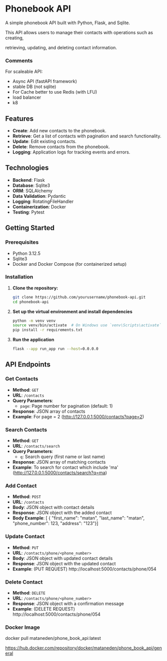 # Phonebook API

A simple phonebook API built with Python, Flask, and Sqlite.

This API allows users to manage their contacts with operations such as creating, 

retrieving, updating, and deleting contact information.

### Comments
For scaleable API:
- Async API (fastAPI framework)
- stable DB (not sqlite)
- For Cache better to use Redis (with LFU)
- load balancer
- k8

## Features

- **Create**: Add new contacts to the phonebook.
- **Retrieve**: Get a list of contacts with pagination and search functionality.
- **Update**: Edit existing contacts.
- **Delete**: Remove contacts from the phonebook.
- **Logging**: Application logs for tracking events and errors.

## Technologies

- **Backend**: Flask
- **Database**: Sqlite3
- **ORM**: SQLAlchemy
- **Data Validation**: Pydantic
- **Logging**: RotatingFileHandler
- **Containerization**: Docker
- **Testing**: Pytest

## Getting Started

### Prerequisites

- Python 3.12.5
- Sqlite3
- Docker and Docker Compose (for containerized setup)

### Installation

1. **Clone the repository:**

   ```bash
   git clone https://github.com/yourusername/phonebook-api.git
   cd phonebook-api

2. **Set up the virtual environment and install dependencies**
      ```bash
   python -m venv venv
   source venv/bin/activate  # On Windows use `venv\Scripts\activate`
   pip install -r requirements.txt

3. **Run the application**
      ```bash 
   flask --app run_app run --host=0.0.0.0

## API Endpoints

### Get Contacts

- **Method**: `GET`
- **URL**: `/contacts`
- **Query Parameters**:
  - `page`: Page number for pagination (default: 1)
- **Response**: JSON array of contacts
- **Example**: For page = 2 (http://127.0.0.1:5000/contacts?page=2)

### Search Contacts

- **Method**: `GET`
- **URL**: `/contacts/search`
- **Query Parameters**:
  - `q`: Search query (first name or last name)
- **Response**: JSON array of matching contacts
- **Example**: To search for contact which include 'ma' (http://127.0.0.1:5000/contacts/search?q=ma)
### Add Contact

- **Method**: `POST`
- **URL**: `/contacts`
- **Body**: JSON object with contact details
- **Response**: JSON object with the added contact
- **Body Example**: [
    {
        "first_name": "matan",
        "last_name": "matan",
        "phone_number": 123,
        "address": "123"}]

### Update Contact

- **Method**: `PUT`
- **URL**: `/contacts/phone/<phone_number>`
- **Body**: JSON object with updated contact details
- **Response**: JSON object with the updated contact
- **Example**: (PUT REQUEST) http://localhost:5000/contacts/phone/054

### Delete Contact

- **Method**: `DELETE`
- **URL**: `/contacts/phone/<phone_number>`
- **Response**: JSON object with a confirmation message
- **Example**: (DELETE REQUEST) http://localhost:5000/contacts/phone/054

### Docker Image
docker pull mataneden/phone_book_api:latest

https://hub.docker.com/repository/docker/mataneden/phone_book_api/general


